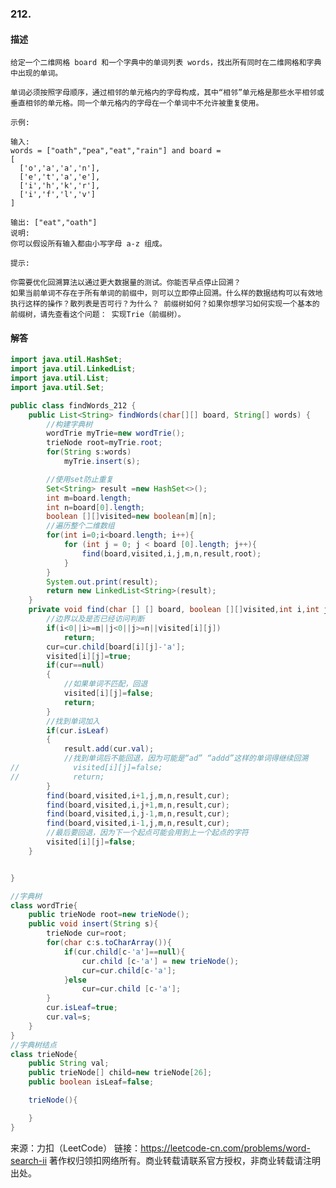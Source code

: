 ### 212.
#### 描述
    给定一个二维网格 board 和一个字典中的单词列表 words，找出所有同时在二维网格和字典中出现的单词。
    
    单词必须按照字母顺序，通过相邻的单元格内的字母构成，其中“相邻”单元格是那些水平相邻或垂直相邻的单元格。同一个单元格内的字母在一个单词中不允许被重复使用。
    
    示例:
    
    输入: 
    words = ["oath","pea","eat","rain"] and board =
    [
      ['o','a','a','n'],
      ['e','t','a','e'],
      ['i','h','k','r'],
      ['i','f','l','v']
    ]
    
    输出: ["eat","oath"]
    说明:
    你可以假设所有输入都由小写字母 a-z 组成。
    
    提示:
    
    你需要优化回溯算法以通过更大数据量的测试。你能否早点停止回溯？
    如果当前单词不存在于所有单词的前缀中，则可以立即停止回溯。什么样的数据结构可以有效地执行这样的操作？散列表是否可行？为什么？ 前缀树如何？如果你想学习如何实现一个基本的前缀树，请先查看这个问题： 实现Trie（前缀树）。
#### 解答
```java
import java.util.HashSet;
import java.util.LinkedList;
import java.util.List;
import java.util.Set;

public class findWords_212 {
    public List<String> findWords(char[][] board, String[] words) {
        //构建字典树
        wordTrie myTrie=new wordTrie();
        trieNode root=myTrie.root;
        for(String s:words)
            myTrie.insert(s);

        //使用set防止重复
        Set<String> result =new HashSet<>();
        int m=board.length;
        int n=board[0].length;
        boolean [][]visited=new boolean[m][n];
        //遍历整个二维数组
        for(int i=0;i<board.length; i++){
            for (int j = 0; j < board [0].length; j++){
                find(board,visited,i,j,m,n,result,root);
            }
        }
        System.out.print(result);
        return new LinkedList<String>(result);
    }
    private void find(char [] [] board, boolean [][]visited,int i,int j,int m,int n,Set<String> result,trieNode cur){
        //边界以及是否已经访问判断
        if(i<0||i>=m||j<0||j>=n||visited[i][j])
            return;
        cur=cur.child[board[i][j]-'a'];
        visited[i][j]=true;
        if(cur==null)
        {
            //如果单词不匹配，回退
            visited[i][j]=false;
            return;
        }
        //找到单词加入
        if(cur.isLeaf)
        {
            result.add(cur.val);
            //找到单词后不能回退，因为可能是“ad” “addd”这样的单词得继续回溯
//            visited[i][j]=false;
//            return;
        }
        find(board,visited,i+1,j,m,n,result,cur);
        find(board,visited,i,j+1,m,n,result,cur);
        find(board,visited,i,j-1,m,n,result,cur);
        find(board,visited,i-1,j,m,n,result,cur);
        //最后要回退，因为下一个起点可能会用到上一个起点的字符
        visited[i][j]=false;
    }


}

//字典树
class wordTrie{
    public trieNode root=new trieNode();
    public void insert(String s){
        trieNode cur=root;
        for(char c:s.toCharArray()){
            if(cur.child[c-'a']==null){
                cur.child [c-'a'] = new trieNode();
                cur=cur.child[c-'a'];
            }else
                cur=cur.child [c-'a'];
        }
        cur.isLeaf=true;
        cur.val=s;
    }
}
//字典树结点
class trieNode{
    public String val;
    public trieNode[] child=new trieNode[26];
    public boolean isLeaf=false;

    trieNode(){

    }
}

```
来源：力扣（LeetCode）
链接：https://leetcode-cn.com/problems/word-search-ii
著作权归领扣网络所有。商业转载请联系官方授权，非商业转载请注明出处。